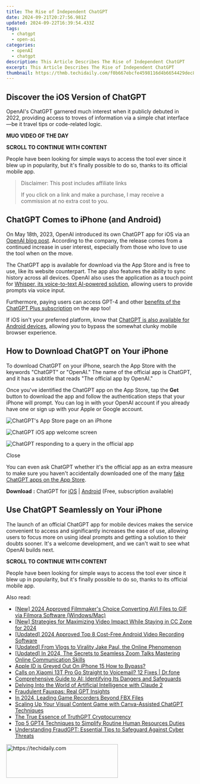 ```yaml
---
title: The Rise of Independent ChatGPT
date: 2024-09-21T20:27:56.981Z
updated: 2024-09-22T16:39:54.433Z
tags:
  - chatgpt
  - open-ai
categories:
  - openAI
  - chatgpt
description: This Article Describes The Rise of Independent ChatGPT
excerpt: This Article Describes The Rise of Independent ChatGPT
thumbnail: https://thmb.techidaily.com/f0b667ebcfe4598116d4b6654429dec8091fa0451fb3d4865d8f30f7e5a361bf.jpg
---
```


## Discover the iOS Version of ChatGPT

 OpenAI's ChatGPT garnered much interest when it publicly debuted in 2022, providing access to troves of information via a simple chat interface—be it travel tips or code-related logic.

**MUO VIDEO OF THE DAY**

**SCROLL TO CONTINUE WITH CONTENT**

 People have been looking for simple ways to access the tool ever since it blew up in popularity, but it's finally possible to do so, thanks to its official mobile app.

>  Disclaimer: This post includes affiliate links
>
>  If you click on a link and make a purchase, I may receive a commission at no extra cost to you.
>

## ChatGPT Comes to iPhone (and Android)

 On May 18th, 2023, OpenAI introduced its own ChatGPT app for iOS via an [OpenAI blog post](https://openai.com/blog/introducing-the-chatgpt-app-for-ios). According to the company, the release comes from a continued increase in user interest, especially from those who love to use the tool when on the move.

 The ChatGPT app is available for download via the App Store and is free to use, like its website counterpart. The app also features the ability to sync history across all devices. OpenAI also uses the application as a touch point for [Whisper, its voice-to-text AI-powered solution](https://www.makeuseof.com/dictate-documents-openai-whisper/), allowing users to provide prompts via voice input.

 Furthermore, paying users can access GPT-4 and other [benefits of the ChatGPT Plus subscription](https://www.makeuseof.com/chatgpt-plus-subscription-worth-it/) on the app too!

 If iOS isn't your preferred platform, know that [ChatGPT is also available for Android devices](https://www.makeuseof.com/chatgpt-is-now-available-on-android/), allowing you to bypass the somewhat clunky mobile browser experience.

## How to Download ChatGPT on Your iPhone

 To download ChatGPT on your iPhone, search the App Store with the keywords "ChatGPT" or "OpenAI." The name of the official app is ChatGPT, and it has a subtitle that reads "The official app by OpenAI."

 Once you've identified the ChatGPT app on the App Store, tap the **Get** button to download the app and follow the authentication steps that your iPhone will prompt. You can log in with your OpenAI account if you already have one or sign up with your Apple or Google account.

![ChatGPT's App Store page on an iPhone](https://static1.makeuseofimages.com/wordpress/wp-content/uploads/2023/08/chatgpt-s-app-store-page-on-an-iphone.jpg)

![ChatGPT iOS app welcome screen](https://static1.makeuseofimages.com/wordpress/wp-content/uploads/2023/08/chatgpt-ios-app-welcome-screen.jpg)

![ChatGPT responding to a query in the official app](https://static1.makeuseofimages.com/wordpress/wp-content/uploads/2023/08/chatgpt-responding-to-a-query-in-the-official-app.jpg)

Close

 You can even ask ChatGPT whether it's the official app as an extra measure to make sure you haven't accidentally downloaded one of the many [fake ChatGPT apps on the App Store](https://www.makeuseof.com/how-to-spot-fake-chatgpt-app-on-apple-app-store/).

**Download** **:** ChatGPT for [iOS](http://apps.apple.com/app/openai-chatgpt/id6448311069) | [Android](https://www.anrdoezrs.net/links/7251228/type/dlg/sid/UUmuoUeUpU2025542/https://play.google.com/store/apps/details?id=com.openai.chatgpt&hl=en&gl=US) (Free, subscription available)

## Use ChatGPT Seamlessly on Your iPhone

 The launch of an official ChatGPT app for mobile devices makes the service convenient to access and significantly increases the ease of use, allowing users to focus more on using ideal prompts and getting a solution to their doubts sooner. It's a welcome development, and we can't wait to see what OpenAI builds next.

**SCROLL TO CONTINUE WITH CONTENT**

 People have been looking for simple ways to access the tool ever since it blew up in popularity, but it's finally possible to do so, thanks to its official mobile app.

<ins class="adsbygoogle"
     style="display:block"
     data-ad-format="autorelaxed"
     data-ad-client="ca-pub-7571918770474297"
     data-ad-slot="1223367746"></ins>

<ins class="adsbygoogle"
     style="display:block"
     data-ad-client="ca-pub-7571918770474297"
     data-ad-slot="8358498916"
     data-ad-format="auto"
     data-full-width-responsive="true"></ins>

<span class="atpl-alsoreadstyle">Also read:</span>
<div><ul>
<li><a href="https://fox-helps.techidaily.com/new-2024-approved-filmmakers-choice-converting-avi-files-to-gif-via-filmora-software-windowsmac/"><u>[New] 2024 Approved Filmmaker's Choice Converting AVI Files to GIF via Filmora Software (Windows/Mac)</u></a></li>
<li><a href="https://youtube-zero.techidaily.com/trategies-for-maximizing-video-impact-while-staying-in-cc-zone-for-2024/"><u>[New] Strategies for Maximizing Video Impact While Staying in CC Zone for 2024</u></a></li>
<li><a href="https://screen-video-capture.techidaily.com/updated-2024-approved-top-8-cost-free-android-video-recording-software/"><u>[Updated] 2024 Approved Top 8 Cost-Free Android Video Recording Software</u></a></li>
<li><a href="https://youtube-lab.techidaily.com/ed-from-vlogs-to-virality-jake-paul-the-online-phenomenon/"><u>[Updated] From Vlogs to Virality Jake Paul, the Online Phenomenon</u></a></li>
<li><a href="https://visual-screen-recording.techidaily.com/updated-in-2024-the-secrets-to-seamless-zoom-talks-mastering-online-communication-skills/"><u>[Updated] In 2024, The Secrets to Seamless Zoom Talks Mastering Online Communication Skills</u></a></li>
<li><a href="https://apple-account.techidaily.com/apple-id-is-greyed-out-on-iphone-15-how-to-bypass-by-drfone-ios/"><u>Apple ID is Greyed Out On iPhone 15 How to Bypass?</u></a></li>
<li><a href="https://howto.techidaily.com/calls-on-xiaomi-13t-pro-go-straight-to-voicemail-12-fixes-drfone-by-drfone-fix-android-problems-fix-android-problems/"><u>Calls on Xiaomi 13T Pro Go Straight to Voicemail? 12 Fixes | Dr.fone</u></a></li>
<li><a href="https://tech-hub.techidaily.com/comprehensive-guide-to-ai-identifying-its-dangers-and-safeguards/"><u>Comprehensive Guide to AI: Identifying Its Dangers and Safeguards</u></a></li>
<li><a href="https://tech-hub.techidaily.com/delving-into-the-world-of-artificial-intelligence-with-claude-2/"><u>Delving Into the World of Artificial Intelligence with Claude 2</u></a></li>
<li><a href="https://tech-hub.techidaily.com/fraudulent-fauxpas-real-gpt-insights/"><u>Fraudulent Fauxpas: Real GPT Insights</u></a></li>
<li><a href="https://visual-screen-recording.techidaily.com/in-2024-leading-game-recorders-beyond-fbx-files/"><u>In 2024, Leading Game Recorders Beyond FBX Files</u></a></li>
<li><a href="https://tech-hub.techidaily.com/scaling-up-your-visual-content-game-with-canva-assisted-chatgpt-techniques/"><u>Scaling Up Your Visual Content Game with Canva-Assisted ChatGPT Techniques</u></a></li>
<li><a href="https://tech-hub.techidaily.com/the-true-essence-of-truthgpt-cryptocurrency/"><u>The True Essence of TruthGPT Cryptocurrency</u></a></li>
<li><a href="https://tech-hub.techidaily.com/top-5-gpt4-techniques-to-simplify-routine-human-resources-duties/"><u>Top 5 GPT4 Techniques to Simplify Routine Human Resources Duties</u></a></li>
<li><a href="https://tech-revival.techidaily.com/understanding-fraudgpt-essential-tips-to-safeguard-against-cyber-threats/"><u>Understanding FraudGPT: Essential Tips to Safeguard Against Cyber Threats</u></a></li>
</ul></div>

<!-- affiliate ads begin -->
<a href="https://aligracehair.sjv.io/c/5597632/1959707/19272" target="_top" id="1959707">
  <img src="//a.impactradius-go.com/display-ad/19272-1959707" border="0" alt="https://techidaily.com" width="300" height="90"/>
</a>
<img height="0" width="0" src="https://aligracehair.sjv.io/i/5597632/1959707/19272" style="position:absolute;visibility:hidden;" border="0" />
<!-- affiliate ads end -->

